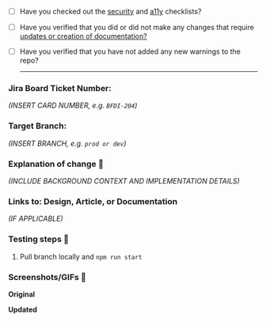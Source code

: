 - [ ] Have you checked out the [security](https://docs.google.com/document/d/1skK1qbnw8Eoq4PNGMJMcNzykOVZqZikQsZSWfGmTL2M/edit) and [a11y](https://docs.google.com/document/d/1rWlAivrr5hXXxPGzjLTmi_ZsoWiWJpjO1H3FWrPDPuA/edit) checklists?
- [ ] Have you verified that you did or did not make any changes that require [updates or creation of documentation?](https://docs.google.com/document/d/1a9-jj-0kGIzNV0E1VCdv1ae3QcDnqB_stGZnxRbJax0/edit#heading=h.bi2sgv1eecw5)
- [ ] Have you verified that you have not added any new warnings to the repo?

  ----
### Jira Board Ticket Number: 
_(INSERT CARD NUMBER, e.g. `BFDI-204`)_

### Target Branch: 
_(INSERT BRANCH, e.g. `prod or dev`)_

### Explanation of change 📖
_(INCLUDE BACKGROUND CONTEXT AND IMPLEMENTATION DETAILS)_

### Links to: Design, Article, or Documentation
_(IF APPLICABLE)_

### Testing steps 🔎
1. Pull branch locally and `npm run start`

### Screenshots/GIFs 📸

**Original**

**Updated**